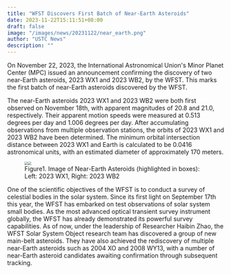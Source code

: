 ```yaml
---
title: "WFST Discovers First Batch of Near-Earth Asteroids"
date: 2023-11-22T15:11:51+08:00
draft: false
image: "/images/news/20231122/near_earth.png"
author: "USTC News"
description: ""
---
```


On November 22, 2023, the International Astronomical Union's Minor Planet Center (MPC) issued an announcement confirming the discovery of two near-Earth asteroids, 2023 WX1 and 2023 WB2, by the WFST. This marks the first batch of near-Earth asteroids discovered by the WFST.

The near-Earth asteroids 2023 WX1 and 2023 WB2 were both first observed on November 18th, with apparent magnitudes of 20.8 and 21.0, respectively. Their apparent motion speeds were measured at 0.513 degrees per day and 1.006 degrees per day. After accumulating observations from multiple observation stations, the orbits of 2023 WX1 and 2023 WB2 have been determined. The minimum orbital intersection distance between 2023 WX1 and Earth is calculated to be 0.0416 astronomical units, with an estimated diameter of approximately 170 meters.

<figure>
<img src="/images/news/20231122/2023WX1.gif" style="zoom:50%" /><img src="/images/news/20231122/2023WB2.gif" style="zoom:50%" />
<figcaption>Figure1. Image of Near-Earth Asteroids (highlighted in boxes): Left: 2023 WX1, Right: 2023 WB2</figcaption>
</figure>


One of the scientific objectives of the WFST is to conduct a survey of celestial bodies in the solar system. Since its first light on September 17th this year, the WFST has embarked on test observations of solar system small bodies. As the most advanced optical transient survey instrument globally, the WFST has already demonstrated its powerful survey capabilities. As of now, under the leadership of Researcher Haibin Zhao, the WFST Solar System Object research team has discovered a group of new main-belt asteroids. They have also achieved the rediscovery of multiple near-Earth asteroids such as 2004 XO and 2008 WY13, with a number of near-Earth asteroid candidates awaiting confirmation through subsequent tracking.

